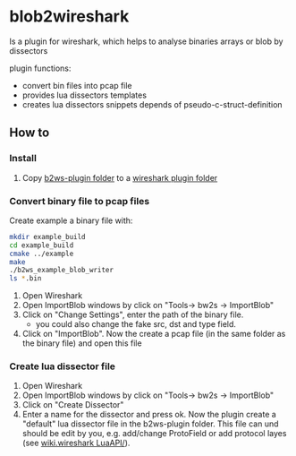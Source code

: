 # blob2wireshark

Is a plugin for wireshark, which helps to analyse binaries arrays or blob by dissectors

plugin functions:

* convert bin files into pcap file
* provides lua dissectors templates
* creates lua dissectors snippets depends of pseudo-c-struct-definition

## How to

### Install

1. Copy [b2ws-plugin folder](b2ws-plugin) to a [wireshark plugin folder](https://www.wireshark.org/docs/wsug_html_chunked/ChPluginFolders.html)

### Convert binary file to pcap files

Create example a binary file with:

```sh
mkdir example_build
cd example_build
cmake ../example
make
./b2ws_example_blob_writer
ls *.bin
```
1. Open Wireshark
2. Open ImportBlob windows by click on "Tools-> bw2s -> ImportBlob"
3. Click on "Change Settings", enter the path of the binary file.
    * you could also change  the fake src, dst and type field.
4. Click on "ImportBlob". Now the create a pcap file (in the same folder as the binary file) and open this file


### Create lua dissector file

1. Open Wireshark
2. Open ImportBlob windows by click on "Tools-> bw2s -> ImportBlob"
3. Click on "Create Dissector"
4. Enter a name for the dissector and press ok. Now the plugin create a "default" lua dissector file in the b2ws-plugin folder.  This file can und should be edit by you, e.g. add/change ProtoField or add protocol layes (see [wiki.wireshark LuaAPI/](https://wiki.wireshark.org/LuaAPI/)).
